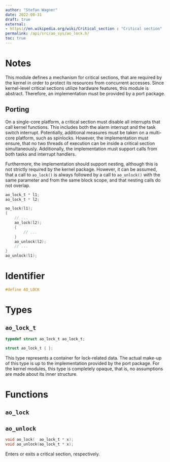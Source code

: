 ```yaml
---
author: "Stefan Wagner"
date: 2022-08-31
draft: true
external:
- https://en.wikipedia.org/wiki/Critical_section : "Critical section"
permalink: /api/src/ao_sys/ao_lock.h/
toc: true
---
```


# Notes

This module defines a mechanism for critical sections, that are required by the kernel in order to protect its resources from concurrent accesses. Since kernel-level critical sections utilize hardware features, this module is abstract. Therefore, an implementation must be provided by a port package.

## Porting

On a single-core platform, a critical section must disable all interrupts that call kernel functions. This includes both the alarm interrupt and the task switch interrupt. Potentially, additional measures must be taken on a multi-core platform, such as spinlocks. However, the implementation must ensure, that no two threads of execution can be inside a critical section simultaneously. Additionally, the implementation must support calls from both tasks and interrupt handlers.

Furthermore, the implementation should support nesting, although this is not strictly required by the kernel package. However, it can be assumed, that a call to `ao_lock()` is always followed by a call to `ao_unlock()` with the same parameter and from the same block scope, and that nesting calls do not overlap.

```c
ao_lock_t * l1;
ao_lock_t * l2;
```

```c
ao_lock(l1);
{
    // ...
    ao_lock(l2);
    {
        // ...
    }
    ao_unlock(l2);
    // ...
}
ao_unlock(l1);
```

# Identifier

```c
#define AO_LOCK
```

# Types

## `ao_lock_t`

```c
typedef struct ao_lock_t ao_lock_t;
```

```c
struct ao_lock_t { };
```

This type represents a container for lock-related data. The actual make-up of this type is up to the implementation provided by the port package. For the kernel modules, this type is completely opaque, that is, no assumptions are made about its inner structure.

# Functions

## `ao_lock`
## `ao_unlock`

```c
void ao_lock(  ao_lock_t * x);
void ao_unlock(ao_lock_t * x);
```

Enters or exits a critical section, respectively.
